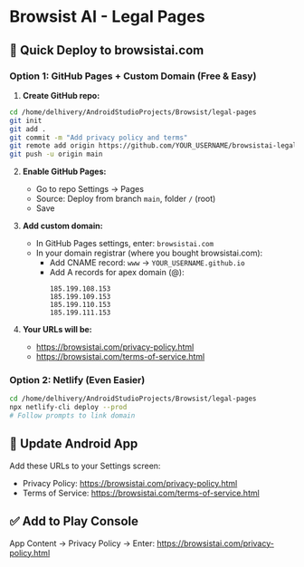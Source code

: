 # Browsist AI - Legal Pages

## 🚀 Quick Deploy to browsistai.com

### Option 1: GitHub Pages + Custom Domain (Free & Easy)

1. **Create GitHub repo:**
```bash
cd /home/delhivery/AndroidStudioProjects/Browsist/legal-pages
git init
git add .
git commit -m "Add privacy policy and terms"
git remote add origin https://github.com/YOUR_USERNAME/browsistai-legal.git
git push -u origin main
```

2. **Enable GitHub Pages:**
   - Go to repo Settings → Pages
   - Source: Deploy from branch `main`, folder `/` (root)
   - Save

3. **Add custom domain:**
   - In GitHub Pages settings, enter: `browsistai.com`
   - In your domain registrar (where you bought browsistai.com):
     - Add CNAME record: `www` → `YOUR_USERNAME.github.io`
     - Add A records for apex domain (@):
       ```
       185.199.108.153
       185.199.109.153
       185.199.110.153
       185.199.111.153
       ```

4. **Your URLs will be:**
   - https://browsistai.com/privacy-policy.html
   - https://browsistai.com/terms-of-service.html

### Option 2: Netlify (Even Easier)

```bash
cd /home/delhivery/AndroidStudioProjects/Browsist/legal-pages
npx netlify-cli deploy --prod
# Follow prompts to link domain
```

## 📱 Update Android App

Add these URLs to your Settings screen:
- Privacy Policy: https://browsistai.com/privacy-policy.html
- Terms of Service: https://browsistai.com/terms-of-service.html

## ✅ Add to Play Console

App Content → Privacy Policy → Enter: https://browsistai.com/privacy-policy.html
